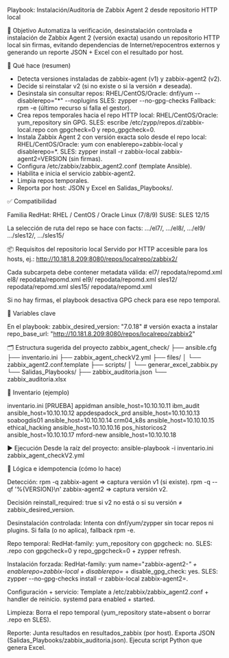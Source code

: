 Playbook: Instalación/Auditoría de Zabbix Agent 2 desde repositorio HTTP local

📌 Objetivo
Automatiza la verificación, desinstalación controlada e instalación de Zabbix Agent 2 (versión exacta) usando un repositorio HTTP local sin firmas, evitando dependencias de Internet/repocentros externos y generando un reporte JSON + Excel con el resultado por host.

🧩 Qué hace (resumen)
* Detecta versiones instaladas de zabbix-agent (v1) y zabbix-agent2 (v2).
* Decide si reinstalar v2 (si no existe o si la versión ≠ deseada).
* Desinstala sin consultar repos:
   RHEL/CentOS/Oracle: dnf/yum --disablerepo="*" --noplugins
   SLES: zypper --no-gpg-checks
   Fallback: rpm -e (último recurso si falla el gestor).
* Crea repos temporales hacia el repo HTTP local:
   RHEL/CentOS/Oracle: yum_repository sin GPG.
   SLES: escribe /etc/zypp/repos.d/zabbix-local.repo con gpgcheck=0 y repo_gpgcheck=0.
* Instala Zabbix Agent 2 con versión exacta solo desde el repo local:
   RHEL/CentOS/Oracle: yum con enablerepo=zabbix-local y disablerepo=*.
   SLES: zypper install -r zabbix-local zabbix-agent2=VERSION (sin firmas).
* Configura /etc/zabbix/zabbix_agent2.conf (template Ansible).
* Habilita e inicia el servicio zabbix-agent2.
* Limpia repos temporales.
* Reporta por host: JSON y Excel en Salidas_Playbooks/.

✅ Compatibilidad

Familia RedHat: RHEL / CentOS / Oracle Linux (7/8/9)
SUSE: SLES 12/15

La selección de ruta del repo se hace con facts:
.../el7/, .../el8/, .../el9/
.../sles12/, .../sles15/

📦 Requisitos del repositorio local
Servido por HTTP accesible para los hosts, ej.:
http://10.181.8.209:8080/repos/localrepo/zabbix2/

Cada subcarpeta debe contener metadata válida:
el7/      repodata/repomd.xml
el8/      repodata/repomd.xml
el9/      repodata/repomd.xml
sles12/   repodata/repomd.xml
sles15/   repodata/repomd.xml


Si no hay firmas, el playbook desactiva GPG check para ese repo temporal.


🔧 Variables clave

En el playbook:
zabbix_desired_version: "7.0.18"  # versión exacta a instalar
repo_base_url: "http://10.181.8.209:8080/repos/localrepo/zabbix2"

🗂️ Estructura sugerida del proyecto
zabbix_agent_check/
├── ansible.cfg
├── inventario.ini
├── zabbix_agent_checkV2.yml
├── files/
│   └── zabbix_agent2.conf.template
├── scripts/
│   └── generar_excel_zabbix.py
└── Salidas_Playbooks/
    ├── zabbix_auditoria.json
    └── zabbix_auditoria.xlsx

🧪 Inventario (ejemplo)

inventario.ini
[PRUEBA]
appidman ansible_host=10.10.10.11
ibm_audit ansible_host=10.10.10.12
appdespadock_prd ansible_host=10.10.10.13
soabogdis01 ansible_host=10.10.10.14
crm04_k8s ansible_host=10.10.10.15
ethical_hacking ansible_host=10.10.10.16
pos_historicos2 ansible_host=10.10.10.17
mford-new ansible_host=10.10.10.18

▶️ Ejecución
Desde la raíz del proyecto:
ansible-playbook -i inventario.ini zabbix_agent_checkV2.yml

🔄 Lógica e idempotencia (cómo lo hace)

Detección:
rpm -q zabbix-agent ⇒ captura versión v1 (si existe).
rpm -q --qf '%{VERSION}\n' zabbix-agent2 ⇒ captura versión v2.

Decisión reinstall_required:
true si v2 no está o si su versión ≠ zabbix_desired_version.

Desinstalación controlada:
Intenta con dnf/yum/zypper sin tocar repos ni plugins.
Si falla (o no aplica), fallback rpm -e.

Repo temporal:
RedHat-family: yum_repository con gpgcheck: no.
SLES: .repo con gpgcheck=0 y repo_gpgcheck=0 + zypper refresh.

Instalación forzada:
RedHat-family: yum name="zabbix-agent2-<vers>*" + enablerepo=zabbix-local + disablerepo=* + disable_gpg_check: yes.
SLES: zypper --no-gpg-checks install -r zabbix-local zabbix-agent2=<vers>.

Configuración + servicio:
Template a /etc/zabbix/zabbix_agent2.conf + handler de reinicio.
systemd para enabled + started.

Limpieza:
Borra el repo temporal (yum_repository state=absent o borrar .repo en SLES).

Reporte:
Junta resultados en resultados_zabbix (por host).
Exporta JSON (Salidas_Playbooks/zabbix_auditoria.json).
Ejecuta script Python que genera Excel.